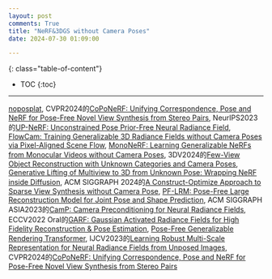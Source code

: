 ```yaml
---
layout: post
comments: True
title: "NeRF&3DGS without Camera Poses"
date: 2024-07-30 01:09:00

---
```


<!--more-->

{: class="table-of-content"}
* TOC
{:toc}

---

[noposplat](https://noposplat.github.io/), CVPR2024的[CoPoNeRF: Unifying Correspondence, Pose and NeRF for Pose-Free Novel View Synthesis from Stereo Pairs](https://cvlab-kaist.github.io/CoPoNeRF/), NeurIPS2023的[UP-NeRF: Unconstrained Pose Prior-Free Neural Radiance Field](https://github.com/mlvlab/UP-NeRF), [FlowCam: Training Generalizable 3D Radiance Fields without Camera Poses via Pixel-Aligned Scene Flow](https://cameronosmith.github.io/flowcam/), [MonoNeRF: Learning Generalizable NeRFs from Monocular Videos without Camera Poses](https://oasisyang.github.io/mononerf/), 3DV2024的[Few-View Object Reconstruction
with Unknown Categories and Camera Poses](https://ut-austin-rpl.github.io/FORGE/), [Generative Lifting of Multiview to 3D from Unknown Pose: Wrapping NeRF inside Diffusion](https://arxiv.org/pdf/2406.06972), ACM SIGGRAPH 2024的[A Construct-Optimize Approach to Sparse View Synthesis without Camera Pose](https://raymondjiangkw.github.io/cogs.github.io/), [PF-LRM: Pose-Free Large Reconstruction Model for Joint Pose and Shape Prediction](https://totoro97.github.io/pf-lrm/), ACM SIGGRAPH ASIA2023的[CamP: Camera Preconditioning for Neural Radiance Fields](https://camp-nerf.github.io/), ECCV2022 Oral的[GARF: Gaussian Activated Radiance Fields for High Fidelity Reconstruction & Pose Estimation](https://github.com/sfchng/Gaussian-Activated-Radiance-Fields?tab=readme-ov-file), [Pose-Free Generalizable Rendering Transformer](https://github.com/Mia-Cong/PF-GRT?tab=readme-ov-file), IJCV2023的[Learning Robust Multi-Scale Representation for Neural Radiance Fields from Unposed Images](https://arxiv.org/pdf/2311.04521), CVPR2024的[CoPoNeRF: Unifying Correspondence, Pose and NeRF for Pose-Free Novel View Synthesis from Stereo Pairs](https://cvlab-kaist.github.io/CoPoNeRF/)
